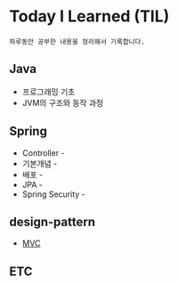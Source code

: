 # Today I Learned (TIL)

    하루동안 공부한 내용을 정리해서 기록합니다.

## Java

- 프로그래밍 기초 
- JVM의 구조와 동작 과정

## Spring

- Controller -
- 기본개념 -
- 배포 -
- JPA -
- Spring Security -

## design-pattern

- [MVC](https://github.com/ASPILGI/TIL/tree/main/design-pattern/)

## ETC
